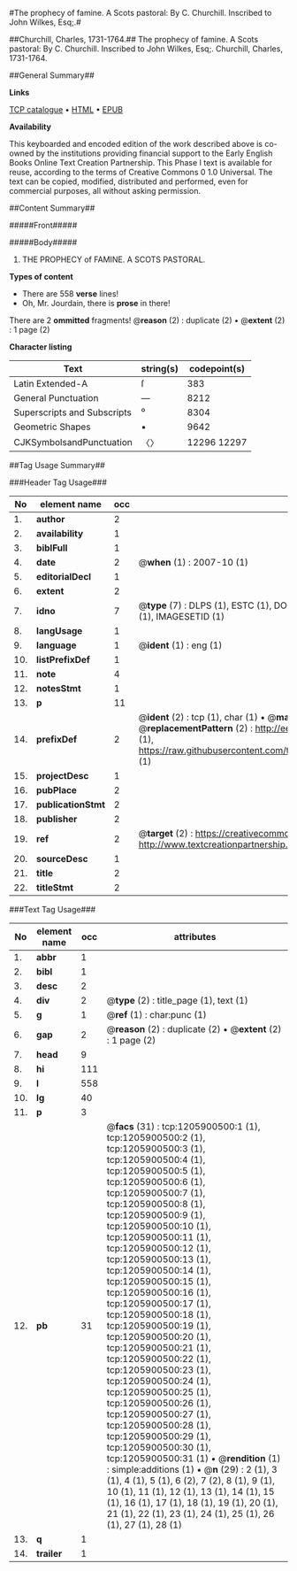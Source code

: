 #The prophecy of famine. A Scots pastoral: By C. Churchill. Inscribed to John Wilkes, Esq;.#

##Churchill, Charles, 1731-1764.##
The prophecy of famine. A Scots pastoral: By C. Churchill. Inscribed to John Wilkes, Esq;.
Churchill, Charles, 1731-1764.

##General Summary##

**Links**

[TCP catalogue](http://www.ota.ox.ac.uk/tcp/)  • 
[HTML](http://tei.it.ox.ac.uk/tcp/Texts-HTML/free/004/004808200.html)  • 
[EPUB](http://tei.it.ox.ac.uk/tcp/Texts-EPUB/free/004/004808200.epub)

**Availability**

This keyboarded and encoded edition of the
	       work described above is co-owned by the institutions
	       providing financial support to the Early English Books
	       Online Text Creation Partnership. This Phase I text is
	       available for reuse, according to the terms of Creative
	       Commons 0 1.0 Universal. The text can be copied,
	       modified, distributed and performed, even for
	       commercial purposes, all without asking permission.


##Content Summary##

#####Front#####

#####Body#####

1. THE PROPHECY of FAMINE. A SCOTS PASTORAL.

**Types of content**

  * There are 558 **verse** lines!
  * Oh, Mr. Jourdain, there is **prose** in there!

There are 2 **ommitted** fragments! 
 @__reason__ (2) : duplicate (2)  •  @__extent__ (2) : 1 page (2)

**Character listing**


|Text|string(s)|codepoint(s)|
|---|---|---|
|Latin Extended-A|ſ|383|
|General Punctuation|—|8212|
|Superscripts             and Subscripts|⁰|8304|
|Geometric Shapes|▪|9642|
|CJKSymbolsandPunctuation|〈〉|12296 12297|

##Tag Usage Summary##

###Header Tag Usage###

|No|element name|occ|attributes|
|---|---|---|---|
|1.|__author__|2||
|2.|__availability__|1||
|3.|__biblFull__|1||
|4.|__date__|2| @__when__ (1) : 2007-10 (1)|
|5.|__editorialDecl__|1||
|6.|__extent__|2||
|7.|__idno__|7| @__type__ (7) : DLPS (1), ESTC (1), DOCNO (1), TCP (1), GALEDOCNO (1), CONTENTSET (1), IMAGESETID (1)|
|8.|__langUsage__|1||
|9.|__language__|1| @__ident__ (1) : eng (1)|
|10.|__listPrefixDef__|1||
|11.|__note__|4||
|12.|__notesStmt__|1||
|13.|__p__|11||
|14.|__prefixDef__|2| @__ident__ (2) : tcp (1), char (1)  •  @__matchPattern__ (2) : ([0-9\-]+):([0-9IVX]+) (1), (.+) (1)  •  @__replacementPattern__ (2) : http://eebo.chadwyck.com/downloadtiff?vid=$1&page=$2 (1), https://raw.githubusercontent.com/textcreationpartnership/Texts/master/tcpchars.xml#$1 (1)|
|15.|__projectDesc__|1||
|16.|__pubPlace__|2||
|17.|__publicationStmt__|2||
|18.|__publisher__|2||
|19.|__ref__|2| @__target__ (2) : https://creativecommons.org/publicdomain/zero/1.0/ (1), http://www.textcreationpartnership.org/docs/. (1)|
|20.|__sourceDesc__|1||
|21.|__title__|2||
|22.|__titleStmt__|2||


###Text Tag Usage###

|No|element name|occ|attributes|
|---|---|---|---|
|1.|__abbr__|1||
|2.|__bibl__|1||
|3.|__desc__|2||
|4.|__div__|2| @__type__ (2) : title_page (1), text (1)|
|5.|__g__|1| @__ref__ (1) : char:punc (1)|
|6.|__gap__|2| @__reason__ (2) : duplicate (2)  •  @__extent__ (2) : 1 page (2)|
|7.|__head__|9||
|8.|__hi__|111||
|9.|__l__|558||
|10.|__lg__|40||
|11.|__p__|3||
|12.|__pb__|31| @__facs__ (31) : tcp:1205900500:1 (1), tcp:1205900500:2 (1), tcp:1205900500:3 (1), tcp:1205900500:4 (1), tcp:1205900500:5 (1), tcp:1205900500:6 (1), tcp:1205900500:7 (1), tcp:1205900500:8 (1), tcp:1205900500:9 (1), tcp:1205900500:10 (1), tcp:1205900500:11 (1), tcp:1205900500:12 (1), tcp:1205900500:13 (1), tcp:1205900500:14 (1), tcp:1205900500:15 (1), tcp:1205900500:16 (1), tcp:1205900500:17 (1), tcp:1205900500:18 (1), tcp:1205900500:19 (1), tcp:1205900500:20 (1), tcp:1205900500:21 (1), tcp:1205900500:22 (1), tcp:1205900500:23 (1), tcp:1205900500:24 (1), tcp:1205900500:25 (1), tcp:1205900500:26 (1), tcp:1205900500:27 (1), tcp:1205900500:28 (1), tcp:1205900500:29 (1), tcp:1205900500:30 (1), tcp:1205900500:31 (1)  •  @__rendition__ (1) : simple:additions (1)  •  @__n__ (29) : 2 (1), 3 (1), 4 (1), 5 (1), 6 (2), 7 (2), 8 (1), 9 (1), 10 (1), 11 (1), 12 (1), 13 (1), 14 (1), 15 (1), 16 (1), 17 (1), 18 (1), 19 (1), 20 (1), 21 (1), 22 (1), 23 (1), 24 (1), 25 (1), 26 (1), 27 (1), 28 (1)|
|13.|__q__|1||
|14.|__trailer__|1||
